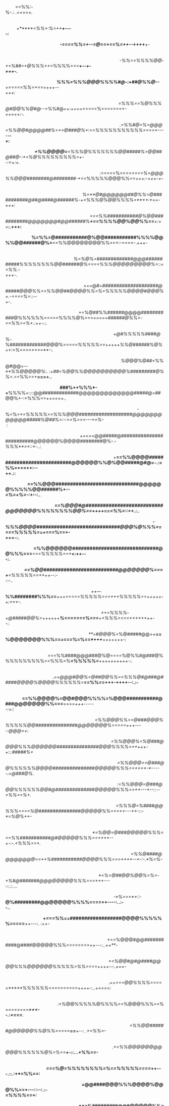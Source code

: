                                                                                                                                                                                                                                                                                                                                                                                                                                                                                                                                                                                                                                                                                                                                                                                                                                                                                                                                                                                                                                                                                                                                                                                                                                                                                                                                                                                                                                                                                                                                                                                                                                                                                                                                                                                                                                                                                                                                                                                                                                                                                                                                                                                                                                                                                                                                                                                                                                                                                                                                                                                                                                                                                                                                                                                                                                                                                                                                                                                                                                                                                                                                                                                                                                                                                                                                                                                                                                                                         ==%%:-%-.: .====*+.                                                                                                                                                                                                                                                                                                                                                                                   +*****=%%+:%=++*************+----:                                                                                                                                                                                                                                                                                                                                                                -====%%=*+****--=@==+==%=*++--+***+++******+-                                                                                                                                                                                                                                                                                                                                                            -%%==%%%%@@*-+=%##=+@%%%*++=*%%%%===****+--+-+++-.                                                                                                                                                                                                                                                                                                                                                     %%%=%%%@@@%%%%#@-:+##@%%@--***======%%=+==*=+++*--+++:                                                                                                                                                                                                                                                                                                                                                  =%%%==%@%%%@#@@%%@#@*--=%%#@=+:+========%=======+-*+++++:-.                                                                                                                                                                                                                                                                                                                                            .=%%#@=%=@@@=%%@@#@@@@##%=+=@###@%+:==%%%%%%%%%%%====+----**--+:                                                                                                                                                                                                                                                                                                                                       +%%@@@@=**=%%%@%%%%%%%@@#####%=@@##@##@-:+=%@%%%%%%%%%=***+--:*=*+*:+.                                                                                                                                                                                                                                                                                                                                :*=====%====*====%=@@@%%@@@########@########*-+==%%%%%@@@%%==*+++:-*=*++-+-                                                                                                                                                                                                                                                                                                                              %=**@#@@@@@@##@%%=@###########@##@####@######%*-+*=%%%@%@@%%%%=**++:+*==*-+++:                                                                                                                                                                                                                                                                                                                           ===%%###########@%@@###########@@@@@@@#@@######%**+==%%%%@@%@@%%==**+:*==**:.+++:                                                                                                                                                                                                                                                                                                                         %=%%=@###########@%@@###########%%%%@@%%@@######@%=**==%%@@@@@@@@%%==+:-====-.+*++-                                                                                                                                                                                                                                                                                                                       %=%@%=#############@@@###########%%%%%%%%@@######@%====%%%@@@@@@@@@%=*::*==%%*.-+++-.                                                                                                                                                                                                                                                                                                                     ===@#=*####################@#####@@@%%==%%@@##@@@@%%=%=%%%%%@@@@#@@@%=.-====%=*::--+-.                                                                                                                                                                                                                                                                                                                     +=%@##%%######@@@@###########@%%%%%%=====%%%%@%===*===***==######@%%=-==%%==%+.:++-::.                                                                                                                                                                                                                                                                                                                     +@*#%%%%%####@%*-%#############@@@%==*===%%%%%==*+++++*%%@######%@%=+:=%====+++=**-:.                                                                                                                                                                                                                                                                                                                      %@*@@%@##=%%@#@@=*--**%%@@@@@%:. :+##=%@@%%@@@@@@@@@@%#########@%%=*.==%%==+**===+..                                                                                                                                                                                                                                                                                                                       ###%++%%%*-+**%%%%*=*::::@@#############@@@@@@@@@@@@@#####@=##@@%+-:+%%%==*++===+..                                                                                                                                                                                                                                                                                                                        -*%=%=+*=%%%%%==%%%@@@###################@@@@@@@@@@@@#####%@##%=:-:==%===---+=%- :                                                                                                                                                                                                                                                                                                                         *+*===*=@@#####@#########################@@@@@@%@@@@########@%-.-*%%%**=+::+*-..:                                                                                                                                                                                                                                                                                                                          +**==%%@@@@############################@@@@@@%%@%@@#####@#@=-.:=%%=+==++:--++.::                                                                                                                                                                                                                                                                                                                           **==%%@@@#############################@@@@@@%%%%%@@######%+--*=%=*+*%=-:+:-:..                                                                                                                                                                                                                                                                                                                             ==%@@@#@###########################@@@@@@@%%%%%%%%@@%==*+*+++*==*=%%=::++.:..                                                                                                                                                                                                                                                                                                                            -%%%@@@@#############################@@@%@%%%=====%%%%%=***=*+*===%==+-+++-:.                                                                                                                                                                                                                                                                                                                             =%%@@@@@@##############################@@%%%===***===%%%%%==**+*****+:++---:.                                                                                                                                                                                                                                                                                                                             **=*=*%@@##########################@@@@@@@%===***+**=%%%%%==***++*++--:--:-..                                                                                                                                                                                                                                                                                                                              ++****--*%%########%%%==***++**======%%%%%===**+++*%*%%%%==***+++++-+:*+++-.                                                                                                                                                                                                                                                                                                                               ++=%%%%*-+*@#####@@%=*++++++***%=======%===***+*+***%%%====*++++***++*++--:.                                                                                                                                                                                                                                                                                                                               **=#@@@%=*%@#####@@=*+***==%@@@@@@@%%%==*****=*****===%=%==*+++**+++++++-:                                                                                                                                                                                                                                                                                                                                ===%%####@@@###@%@====%@%%#@###@%%%%%%%%%%==%%%=%***=%%%%%=**++++++++++-:.                                                                                                                                                                                                                                                                                                                               .==@@@#@@%=@##@@%%==%%%@#@###@#####@@@@%@@@@%%%%%%=***==%%==+++-++++--:.:-                                                                                                                                                                                                                                                                                                                                ==%%@@@@%=@@#@@@%%%%=%@@@###########@###@@@@@@@%%===**====*+++------:*+:*:                                                                                                                                                                                                                                                                                                                                =%%@@@%%==@###@@@%%%%%%@@###############@@@@@@@%====****=*+++----:@@@=+:                                                                                                                                                                                                                                                                                                                                  =%%@@@%=%@###@@@@%%%@@@@@@###############@@@%%%%=*=***+*+++-+::.#####%+                                                                                                                                                                                                                                                                                                                                   =%%@@@==@###@@%%%%%%@@@@###############@@@@@%%%==**++++-*-----:=@###@%.                                                                                                                                                                                                                                                                                                                                  :=%%@@@=@###@@@%%%%%%@@#@##############@@@@@%%%==**++---+--::--+%%==%+.                                                                                                                                                                                                                                                                                                                                    =%%%@=%####@@%%%====%@###############@@@@@%%===**++---++-::-*=%@%++-                                                                                                                                                                                                                                                                                                                                      *=%@@=@###@@@@@%%%===%%###########@#@@@@@%%%==**++++--+-:-.+%%%==+.                                                                                                                                                                                                                                                                                                                                        *=%%@####@@@@@@@@==++*%###########@@@@%%%===**++++--+-:-.*%=%**-                                                                                                                                                                                                                                                                                                                                           *=%=@##@@%@@%=%=**-+%#@#######@@@@@@@@%%%===**+++----:.::....                                                                                                                                                                                                                                                                                                                                             -*%=**==*+::-*****@%#########@@@@@@@%%%%====**++----:..:--..                                                                                                                                                                                                                                                                                                                                               +*===%%*==##################@@@@%%%%%%=====**++---:. :++-                                                                                                                                                                                                                                                                                                                                                  +==%@@@#@@###########@####@@@@@%%%========*++---:..++**-                                                                                                                                                                                                                                                                                                                                                   *+*=%@@#@#@####@@@@%%%@@@@@@%%%%%=%%====*++++--:.+*==*-                                                                                                                                                                                                                                                                                                                                                   .*=====@@%%%%=====*****%%%%%%==========*++++-:..+*====:                                                                                                                                                                                                                                                                                                                                                    :*=%@@%%%%%@%%%%==%@@@%%%==%========***+++--.:+*===**.                                                                                                                                                                                                                                                                                                                                                     *=%%@@######@@@@@@%%@%%=====**==******+--: .+*=%%=*-                                                                                                                                                                                                                                                                                                                                                      .+=%%@@@@@@@@@@@%%%%%%@%=%==********+-::...+**%%==*-                                                                                                                                                                                                                                                                                                                                                       *===%@=%%%%%%%%=%==%%%%%====***++---.::.:+*=%%==**:                                                                                                                                                                                                                                                                                                                                                       **=@@####@@@%%%@@@@%@@@%%==**+---::--:.:-*=%%%%==+:                                                                                                                                                                                                                                                                                                                                                       **=%#########@@#@@@@@%%===+--:--:::::---+*%%%%%**+:                                                                                                                                                                                                                                                                                                                                                        *=%@#########@@@@%%====++::::::--++++**=%%%%%=*++:                                                                                                                                                                                                                                                                                                                                                         **%@@@@@@@@@@%%%=***-::::::--++*+***===%%%%==*+-:                                                                                                                                                                                                                                                                                                                                                          ++*===%%%%%%==**-:...:-++++***====%%=%=%%===*+--                                                                                                                                                                                                                                                                                                                                                              :-*=====-:.:::-++++***===%@@@%%===%%%==***-                                                                                                                                                                                                                                                                                                                                                                  *=%%%%%==%%=@%%#######@@@@%%===%%%==+                                                                                                                                                                                                                                                                                                                                                                      =%@@@@##############@@@@%%====                                                                                                                                                                                                                                                                                                                                                                               *@@#############@@@@*                                                                                                                                                                                                                                                                                                                                                                                                                                                                                                                                                                                                                                                                                                                                                                                                                                                                                                                                                                                                                                                                                                                                                                                                                                                                                                                                                                                                                                                                                                                                                                                                                                                                                                                                                                                                                                                                                                                                                                                                                                                                                                                                                                                                                                                                                                                                                                                                                                                                                                                                                                                                                                                                                                                                                                                                                                                                                                                                                                                                                                                                                                                                                                                                                                                                                                                                                                                                                                                                                                                                                                                                                                                                                                                                                                                                                                                                                                                                                                                                                                                                                                                                                                                                                                                                                                                                                                                                                                                                                                                                                                                                                                                                                                                                                                                                                                                                                                                                                                                                                                                                                                                                                                                                                                                                                                                                                                                                                                                                                                                                                                                                                                                                                                                                                                                                                                                                                                                                                                                                                                                                                                                                                                                                                                                                                                                                                                                                                                                                                                                                                                                                                                                                                                                                                                                                                                                                                                                                                                                                                                                                                                                                                                                                                                                                                                                                                                                                                                                                                                                                                                                                                                                                                                                                                                                                                                                                                                                                                                                                                                                                                                                                                                                                                                                                                                                                                                                                                                                                                                                                                                                                                                                                                                                                                                                                                                                                                                                                                                                                                                                                                                                                                                                                                                                                                                                                                                                                                                                                                                                                                                                                                                                                                                                                                                                                                                                                                                                                                                                                                                                                                                                                                                                                                                                                                                                                                                                                                                                                                                                                                                                                                                                                                                                                                                                                                                                                                                                                                                                                                                                                                                                                                                                                                                                                                                                                                                                                                                                                                                                                                                                                                                                                                                                                                                                                                                                                                                                                                                                                                                                                                                                                                                                                                                                                                                                                                                                                                                                                                                       
